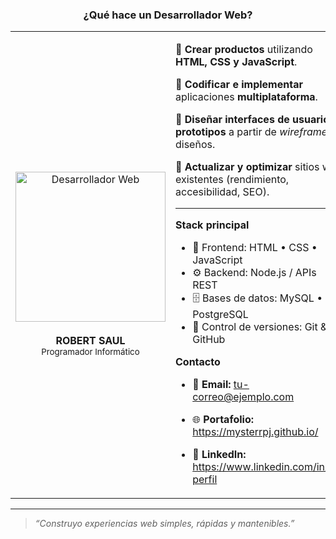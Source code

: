 <!-- Encabezado -->
<h3 align="center">¿Qué hace un <b>Desarrollador Web</b>?</h3>

<!-- Dos columnas: imagen (izq) y texto (der) -->
<table>
  <tr>
    <td width="35%" align="center">
      <!-- Reemplaza la ruta por tu imagen -->
      <img src="assets/portada.png" alt="Desarrollador Web" width="240">
      <br><br>
      <b>ROBERT SAUL</b><br>
      <sub>Programador Informático</sub>
    </td>
    <td width="65%">

🔹 **Crear productos** utilizando **HTML, CSS y JavaScript**.  

🔹 **Codificar e implementar** aplicaciones **multiplataforma**.  

🔹 **Diseñar interfaces de usuario** y **prototipos** a partir de *wireframes* y diseños.  

🔹 **Actualizar y optimizar** sitios web existentes (rendimiento, accesibilidad, SEO).  

---

**Stack principal**
  
- 🧩 Frontend: HTML • CSS • JavaScript  
- ⚙️ Backend: Node.js / APIs REST  
- 🗄️ Bases de datos: MySQL • PostgreSQL  
- 🚀 Control de versiones: Git & GitHub

**Contacto**

- 📧 **Email:** tu-correo@ejemplo.com  
- 🌐 **Portafolio:** https://mysterrpj.github.io/  
- 💼 **LinkedIn:** https://www.linkedin.com/in/tu-perfil

    </td>
  </tr>
</table>

---

> *“Construyo experiencias web simples, rápidas y mantenibles.”*
